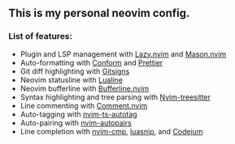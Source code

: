 ## This is my personal neovim config.

### List of features:

- Plugin and LSP management with [Lazy.nvim](https://github.com/folke/lazy.nvim) and [Mason.nvim](https://github.com/williamboman/mason.nvim)
- Auto-formatting with [Conform](https://github.com/stevearc/conform.nvim) and [Prettier](https://prettier.io/)
- Git diff highlighting with [Gitsigns](https://github.com/lewis6991/gitsigns.nvim)
- Neovim statusline with [Lualine](https://github.com/lewis6991/gitsigns.nvim)
- Neovim bufferline with [Bufferline.nvim](https://github.com/akinsho/bufferline.nvim)
- Syntax highlighting and tree parsing with [Nvim-treesitter](https://github.com/nvim-treesitter/nvim-treesitter)
- Line commenting with [Comment.nvim](https://github.com/numToStr/Comment.nvim)
- Auto-tagging with [nvim-ts-autotag](https://github.com/windwp/nvim-ts-autotag)
- Auto-pairing with [nvim-autopairs](https://github.com/windwp/nvim-autopairs)
- Line completion with [nvim-cmp](https://github.com/hrsh7th/nvim-cmp), [luasnip](https://github.com/L3MON4D3/LuaSnip), and [Codeium](https://github.com/Exafunction/codeium.nvim)
